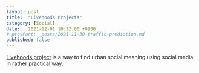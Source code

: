 ```yaml
---
layout: post
title:  "Livehoods Projects"
category: [Social]
date:   2021-12-01 10:22:00 +0900
# prevPart: _posts/2021-11-30-traffic-prediction.md
published: false
---
```

<script src="https://cdn.mathjax.org/mathjax/latest/MathJax.js?config=TeX-AMS-MML_HTMLorMML" type="text/javascript"></script>

[Livehoods project](http://livehoods.org/) is a way to find urban social meaning using social media in rather practical way.